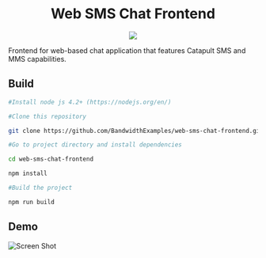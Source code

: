 <div align="center">

# Web SMS Chat Frontend

<a href="http://dev.bandwidth.com"><img src="https://s3.amazonaws.com/bwdemos/BW_Messaging.png"/></a>
</div>

Frontend for web-based chat application that features Catapult SMS and MMS capabilities.


## Build

```bash
#Install node js 4.2+ (https://nodejs.org/en/)

#Clone this repository

git clone https://github.com/BandwidthExamples/web-sms-chat-frontend.git

#Go to project directory and install dependencies

cd web-sms-chat-frontend

npm install

#Build the project

npm run build

```

## Demo

![Screen Shot](/readme_images/screenshot.png?raw=true)
